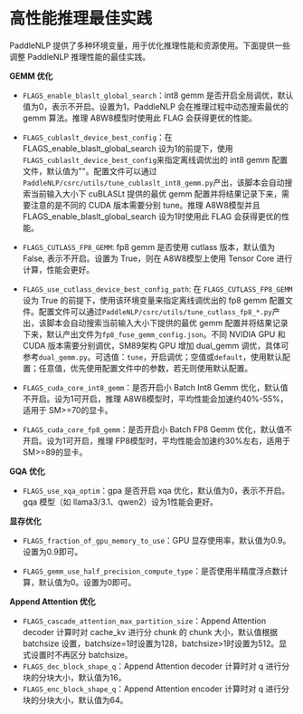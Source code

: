 # 高性能推理最佳实践

PaddleNLP 提供了多种环境变量，用于优化推理性能和资源使用。下面提供一些调整 PaddleNLP 推理性能的最佳实践。

**GEMM 优化**

- `FLAGS_enable_blaslt_global_search`：int8 gemm 是否开启全局调优，默认值为0，表示不开启。设置为1，PaddleNLP 会在推理过程中动态搜索最优的 gemm 算法。推理 A8W8模型时使用此 FLAG 会获得更优的性能。


- `FLAGS_cublaslt_device_best_config`：在 FLAGS_enable_blaslt_global_search 设为1的前提下，使用`FLAGS_cublaslt_device_best_config`来指定离线调优出的 int8 gemm 配置文件，默认值为""。配置文件可以通过`PaddleNLP/csrc/utils/tune_cublaslt_int8_gemm.py`产出，该脚本会自动搜索当前输入大小下 cuBLASLt 提供的最优 gemm 配置并将结果记录下来，需要注意的是不同的 CUDA 版本需要分别 tune。推理 A8W8模型并且 FLAGS_enable_blaslt_global_search 设为1时使用此 FLAG 会获得更优的性能。

- `FLAGS_CUTLASS_FP8_GEMM`: fp8 gemm 是否使用 cutlass 版本，默认值为 False, 表示不开启。设置为 True，则在 A8W8模型上使用 Tensor Core 进行计算，性能会更好。

- `FLAGS_use_cutlass_device_best_config_path`: 在 `FLAGS_CUTLASS_FP8_GEMM` 设为 True 的前提下，使用该环境变量来指定离线调优出的 fp8 gemm 配置文件。配置文件可以通过`PaddleNLP/csrc/utils/tune_cutlass_fp8_*.py`产出，该脚本会自动搜索当前输入大小下提供的最优 gemm 配置并将结果记录下来，默认产出文件为`fp8_fuse_gemm_config.json`。不同 NVIDIA GPU 和 CUDA 版本需要分别调优，SM89架构 GPU 增加 dual_gemm 调优，具体可参考`dual_gemm.py`。可选值：`tune`，开启调优；空值或`default`，使用默认配置；任意值，优先使用配置文件中的参数，若无则使用默认配置。

- `FLAGS_cuda_core_int8_gemm`：是否开启小 Batch Int8 Gemm 优化，默认值不开启。设为1可开启，推理 A8W8模型时，平均性能会加速约40%-55%，适用于 SM>=70的显卡。

- `FLAGS_cuda_core_fp8_gemm`：是否开启小 Batch FP8 Gemm 优化，默认值不开启。设为1可开启，推理 FP8模型时，平均性能会加速约30%左右，适用于 SM>=89的显卡。

**GQA 优化**

- `FLAGS_use_xqa_optim`：gpa 是否开启 xqa 优化，默认值为0，表示不开启。gqa 模型（如 llama3/3.1、qwen2）设为1性能会更好。

**显存优化**

- `FLAGS_fraction_of_gpu_memory_to_use`：GPU 显存使用率，默认值为0.9。设置为0.9即可。

- `FLAGS_gemm_use_half_precision_compute_type`：是否使用半精度浮点数计算，默认值为0。设置为0即可。

**Append Attention 优化**

- `FLAGS_cascade_attention_max_partition_size`：Append Attention decoder 计算时对 cache_kv 进行分 chunk 的 chunk 大小，默认值根据 batchsize 设置，batchsize=1时设置为128，batchsize>1时设置为512。显式设置时不再区分 batchsize。
- `FLAGS_dec_block_shape_q`：Append Attention decoder 计算时对 q 进行分块的分块大小，默认值为16。
- `FLAGS_enc_block_shape_q`：Append Attention encoder 计算时对 q 进行分块的分块大小，默认值为64。
